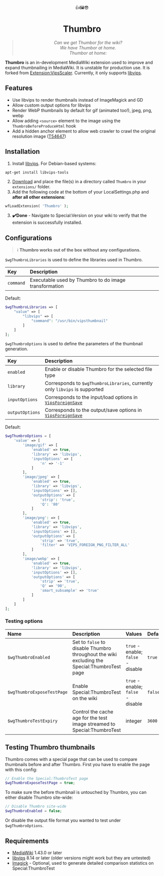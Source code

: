 <div align="center">
👍🖼️😎
<h1>Thumbro</h1>
<blockquote><p><i>Can we get Thumbor for the wiki?<br>
We have Thumbor at home.<br>
Thumbor at home:
</i></p></blockquote>
</div>

**Thumbro** is an in-development MediaWiki extension used to improve and expand thumbnailing in MediaWiki. It is unstable for production use. It is forked from [Extension:VipsScaler](https://www.mediawiki.org/wiki/Extension:VipsScaler). Currently, it only supports [libvips](https://www.libvips.org).

## Features
- Use libvips to render thumbnails instead of ImageMagick and GD
- Allow custom output options for libvips
- Render WebP thumbnails by default for gif (animated too!), jpeg, png, webp
- Allow adding `<source>` element to the image using the `ThumbroBeforeProduceHtml` hook
- Add a hidden anchor element to allow web crawler to crawl the original resolution image ([T54647](https://phabricator.wikimedia.org/T54647))

## Installation
1. Install [libvips](https://www.libvips.org/install.html). For Debian-based systems:
```console
apt-get install libvips-tools
```
2. [Download](https://github.com/StarCitizenTools/mediawiki-extensions-Thumbro/archive/main.zip) and place the file(s) in a directory called `Thumbro` in your `extensions/` folder.
3. Add the following code at the bottom of your LocalSettings.php and **after all other extensions**:
```php
wfLoadExtension( 'Thumbro' );
```
3. **✔️Done** - Navigate to Special:Version on your wiki to verify that the extension is successfully installed.

## Configurations
> ℹ️ **Thumbro works out of the box without any configurations.**

`$wgThumbroLibraries` is used to define the libraries used in Thumbro.

Key | Description 
:--- | :--- 
`command` | Executable used by Thumbro to do image transformation

Default:
```php
$wgThumbroLibraries => [
	"value" => [
		"libvips" => [
			"command": "/usr/bin/vipsthumbnail"
		]
	]
];
```
`$wgThumbroOptions` is used to define the parameters of the thumbnail generation.

Key | Description 
:--- | :--- 
`enabled` | Enable or disable Thumbro for the selected file type
`library` | Corresponds to `$wgThumbroLibraries`, currently only `libvips` is supported
`inputOptions` | Corresponds to the input/load options in [`VipsForeignSave`](https://www.libvips.org/API/current/VipsForeignSave.html)
`outputOptions` | Corresponds to the output/save options in [`VipsForeignSave`](https://www.libvips.org/API/current/VipsForeignSave.html)

Default:
```php
$wgThumbroOptions = [
	'value' => [
		'image/gif' => [
			'enabled' => true,
			'library' => 'libvips',
			'inputOptions' => [
				'n' => '-1'
			]
		],
		'image/jpeg' => [
			'enabled' => true,
			'library' => 'libvips',
			'inputOptions' => [],
			'outputOptions' => [
				'strip': 'true',
				'Q': '80'
			]
		],
		'image/png': => [
			'enabled' => true,
			'library' => 'libvips',
			'inputOptions' => [],
			'outputOptions' => [
				'strip' => 'true',
				'filter' => 'VIPS_FOREIGN_PNG_FILTER_ALL'
			]
		],
		'image/webp' => [
			'enabled' => true,
			'library' => 'libvips',
			'inputOptions' => [],
			'outputOptions' => [
				'strip' => 'true',
				'Q' => '90',
				'smart_subsample' => 'true'
			]
		]
	]
];
```
### Testing options
Name | Description | Values | Default
:--- | :--- | :--- | :---
`$wgThumbroEnabled` | Set to `false` to disable Thumbro throughout the wiki excluding the Special:ThumbroTest page | `true` - enable; `false` - disable | `true`
`$wgThumbroExposeTestPage` | Enable Special:ThumbroTest on the wiki | `true` - enable; `false` - disable | `false`
`$wgThumbroTestExpiry` | Control the cache age for the test image streamed to Special:ThumbroTest | integer | `3600`

## Testing Thumbro thumbnails
Thumbro comes with a special page that can be used to compare thumbnails before and after Thumbro.
First you have to enable the page with this config:
```php
// Enable the Special:ThumbroTest page
$wgThumbroExposeTestPage = true;
```

To make sure the before thumbnail is untouched by Thumbro, you can either disable Thumbro site-wide:
```php
// Disable Thumbro site-wide
$wgThumbroEnabled = false;
```

Or disable the output file format you wanted to test under `$wgThumbroOptions`.

## Requirements
* [MediaWiki](https://www.mediawiki.org) 1.43.0 or later
* [libvips](https://www.libvips.org) 8.14 or later (older versions might work but they are untested)
* [Imagick](https://github.com/Imagick/imagick) - Optional, used to generate detailed comparison statistics on Special:ThumbroTest
